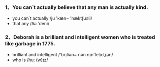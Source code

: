 ### 1、You can\`t actually believe that any man is actually kind.

 - you can\`t actually /ju 'kæn~ 'næktʃuəli/
 - that any /ðə 'deni/
 
### 2、Deborah is a brilliant and intelligent women who is treated like garbage in 1775.
 
 - brilliant and intelligent /'brɪliən~ nən nɪn'telɪdʒən/
 - who is /hu: (w)ɪz/ 